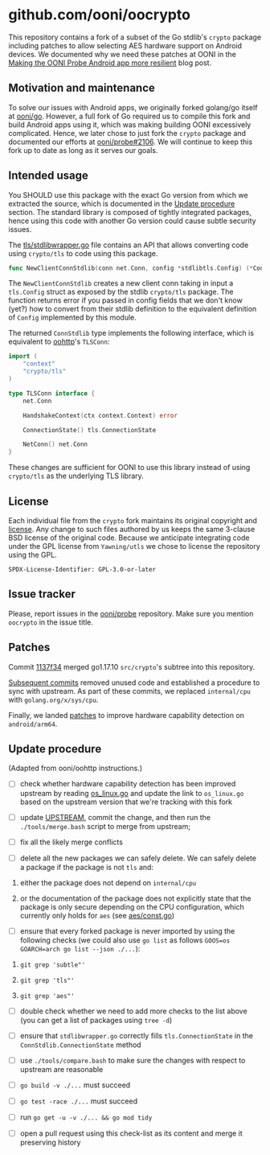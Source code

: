 # github.com/ooni/oocrypto

This repository contains a fork of a subset of the Go stdlib's `crypto`
package including patches to allow selecting AES hardware support
on Android devices. We documented why we need these patches at OONI in
the [Making the OONI Probe Android app more resilient](
https://ooni.org/post/making-ooni-probe-android-more-resilient/) blog post.

## Motivation and maintenance

To solve our issues with Android apps, we originally forked golang/go
itself at [ooni/go](https://github.com/ooni/go). However, a full fork of
Go required us to compile this fork and build Android apps using it,
which was making building OONI excessively complicated. Hence, we later
chose to just fork the `crypto` package and documented our efforts at
[ooni/probe#2106](https://github.com/ooni/probe/issues/2106). We
will continue to keep this fork up to date as long as it serves our goals.

## Intended usage

You SHOULD use this package with the exact Go version from which we extracted
the source, which is documented in the [Update procedure](#update-procedure) section. The
standard library is composed of tightly integrated packages, hence
using this code with another Go version could cause subtle security issues.

The [tls/stdlibwrapper.go](tls/stdlibwrapper.go) file contains an API that allows
converting code using `crypto/tls` to code using this package.

```Go
func NewClientConnStdlib(conn net.Conn, config *stdlibtls.Config) (*ConnStdlib, error)
```

The `NewClientConnStdlib` creates a new client conn taking in input a
`tls.Config` struct as exposed by the stdlib `crypto/tls` package. The
function returns error if you passed in config fields that we don't
know (yet?) how to convert from their stdlib definition to the equivalent
definition of `Config` implemented by this module.

The returned `ConnStdlib` type implements the following interface, which
is equivalent to [oohttp](https://github.com/ooni/oohttp)'s `TLSConn`:

```Go
import (
    "context"
    "crypto/tls"
)

type TLSConn interface {
    net.Conn

    HandshakeContext(ctx context.Context) error

    ConnectionState() tls.ConnectionState

    NetConn() net.Conn
}
```

These changes are sufficient for OONI to use this library instead
of using `crypto/tls` as the underlying TLS library.

## License

Each individual file from the `crypto` fork maintains its original
copyright and [license](https://github.com/golang/go/blob/master/LICENSE). Any
change to such files authored by us keeps the same 3-clause BSD license of
the original code. Because we anticipate integrating code under the GPL license
from `Yawning/utls` we chose to license the repository using the GPL.

```
SPDX-License-Identifier: GPL-3.0-or-later
```

## Issue tracker

Please, report issues in the [ooni/probe](https://github.com/ooni/probe)
repository. Make sure you mention `oocrypto` in the issue title.

## Patches

Commit [1137f34](https://github.com/ooni/oocrypto/commit/1137f34fc78f7b5165a37f290e0b1c5e2fb074ac)
merged go1.17.10 `src/crypto`'s subtree into this repository.

[Subsequent commits](https://github.com/ooni/oocrypto/compare/1137f34fc78f7b5165a37f290e0b1c5e2fb074ac...f09fe46bcb80d2e747b0c0ea9a2835e70710690c)
removed unused code and established a procedure to sync with upstream. As part
of these commits, we replaced `internal/cpu` with `golang.org/x/sys/cpu`.

Finally, we landed [patches](https://github.com/ooni/oocrypto/compare/f09fe46bcb80d2e747b0c0ea9a2835e70710690c...4dff9e0864cd49113a36ac8112cf887cbe215d54)
to improve hardware capability detection on `android/arm64`.

## Update procedure

(Adapted from ooni/oohttp instructions.)

- [ ] check whether hardware capability detection has been improved upstream
by reading [os_linux.go](https://github.com/golang/go/blob/go1.21.9/src/runtime/os_linux.go#L250)
and update the link to `os_linux.go` based on the upstream version that
we're tracking with this fork

- [ ] update [UPSTREAM](UPSTREAM), commit the change, and then
run the `./tools/merge.bash` script to merge from upstream;

- [ ] fix all the likely merge conflicts

- [ ] delete all the new packages we can safely delete. We can safely
delete a package if the package is not `tls` and:

1. either the package does not depend on `internal/cpu`

2. or the documentation of the package does not explicitly state that
the package is only secure depending on the CPU configuration, which
currently only holds for `aes` (see [aes/const.go](aes/const.go))

- [ ] ensure that every forked package is never imported by using
the following checks (we could also use `go list` as follows
`GOOS=os GOARCH=arch go list --json ./...`):

1. `git grep 'subtle"'`

2. `git grep 'tls"'`

3. `git grep 'aes"'`

- [ ] double check whether we need to add more checks to the list above (you
can get a list of packages using `tree -d`)

- [ ] ensure that `stdlibwrapper.go` correctly fills `tls.ConnectionState`
in the `ConnStdlib.ConnectionState` method

- [ ] use `./tools/compare.bash` to make sure the changes with respect
to upstream are reasonable

- [ ] `go build -v ./...` must succeed

- [ ] `go test -race ./...` must succeed

- [ ] run `go get -u -v ./... && go mod tidy`

- [ ] open a pull request using this check-list as its content and merge it preserving history
